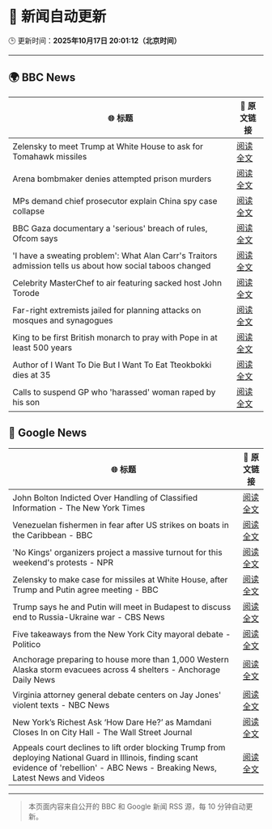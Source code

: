 # 🧠 新闻自动更新

🕒 更新时间：**2025年10月17日 20:01:12（北京时间）**

---

## 🌍 BBC News

| 🌐 标题 | 🔗 原文链接 |
|--------|-------------|
| Zelensky to meet Trump at White House to ask for Tomahawk missiles | [阅读全文](https://www.bbc.com/news/articles/crmxz37nv3zo?at_medium=RSS&at_campaign=rss) |
| Arena bombmaker denies attempted prison murders | [阅读全文](https://www.bbc.com/news/articles/c0mxz2j8jw4o?at_medium=RSS&at_campaign=rss) |
| MPs demand chief prosecutor explain China spy case collapse | [阅读全文](https://www.bbc.com/news/articles/cvgd5jgzdweo?at_medium=RSS&at_campaign=rss) |
| BBC Gaza documentary a 'serious' breach of rules, Ofcom says | [阅读全文](https://www.bbc.com/news/articles/c629j5m2n01o?at_medium=RSS&at_campaign=rss) |
| 'I have a sweating problem': What Alan Carr's Traitors admission tells us about how social taboos changed | [阅读全文](https://www.bbc.com/news/articles/cwy51pgql7eo?at_medium=RSS&at_campaign=rss) |
| Celebrity MasterChef to air featuring sacked host John Torode | [阅读全文](https://www.bbc.com/news/articles/c1lqg2j8zj0o?at_medium=RSS&at_campaign=rss) |
| Far-right extremists jailed for planning attacks on mosques and synagogues | [阅读全文](https://www.bbc.com/news/articles/c4gkm4jyrpdo?at_medium=RSS&at_campaign=rss) |
| King to be first British monarch to pray with Pope in at least 500 years | [阅读全文](https://www.bbc.com/news/articles/czxkrn7jvexo?at_medium=RSS&at_campaign=rss) |
| Author of I Want To Die But I Want To Eat Tteokbokki dies at 35 | [阅读全文](https://www.bbc.com/news/articles/cpq1dy8w3jwo?at_medium=RSS&at_campaign=rss) |
| Calls to suspend GP who 'harassed' woman raped by his son | [阅读全文](https://www.bbc.com/news/articles/ce3xylkx2d1o?at_medium=RSS&at_campaign=rss) |

## 📰 Google News

| 🌐 标题 | 🔗 原文链接 |
|--------|-------------|
| John Bolton Indicted Over Handling of Classified Information - The New York Times | [阅读全文](https://news.google.com/rss/articles/CBMihwFBVV95cUxPeU04U3VBT2JOelN4QmNpanFxejlhRTMzbTU0SnZFYWdnZFJqWVhhTVRlVkdsZ2p5UzAzeFBSempfX3JvckZZZUs1UENNQ3Y1ZzlTYkxJRjZobkdzTnktR3FSb0RYT2xEaHdBd2NVUWJqQXZwWEZ6amhPY1VSajBOWjdwaEo4Vjg?oc=5) |
| Venezuelan fishermen in fear after US strikes on boats in the Caribbean - BBC | [阅读全文](https://news.google.com/rss/articles/CBMiWkFVX3lxTE5PQjVQelJwVGhTY2dGSzlPYzY0Qmg0Z3M4MXFNVWdSVjdvbHNhSkxQY2MzTWRHc0VnaWI1OXpKQ3Iwem13Qy1wUldlMUVVU1ZyNGw3TlJsQ1FkQdIBX0FVX3lxTE5YOGJodnZHclFsLWVuM3VES3FRQllpUFBlemFzTU5WM1FGckNuNmJQSWlyWldvTXIyUmxZeS1PbEZoWWZidjBrTFU4ZXEtQlVqbGY1UjV6bjFpclNFS2hJ?oc=5) |
| 'No Kings' organizers project a massive turnout for this weekend's protests - NPR | [阅读全文](https://news.google.com/rss/articles/CBMid0FVX3lxTE9xbWZQbmFOa3lKSHZuOVFlM3U3cHJZcm41VFR0djJEMGRvU3ExdmtScHctQjlrc3kxVWduZ2JWZmowT1A4MGpoVXZORHRJYVYyckVJanZ3V2xKUWRhdU5IT3M2OWpCQVh5YmlDZDV6MW5zSElGeGJv?oc=5) |
| Zelensky to make case for missiles at White House, after Trump and Putin agree meeting - BBC | [阅读全文](https://news.google.com/rss/articles/CBMiWkFVX3lxTE9Fal8wR2g3bE8xR1BJaGExUlp0SE9TN0ZhdVRuNkdBak53akJTM1JFX1kybTVWaHJRY0lDa1pycm9pTm04cHJ4VTMxOWtrUVQ4aVg3VW9UekJnUdIBX0FVX3lxTE4wM0RyMy1vZk9NY3dCMGFtQ0t2eWFOQ1FLTUE3M3BPLVd5bDI1dWN4Y3kzSk9TejFkTEpBUU1sQjVfMGZRSFVoM05mei0tV0NtMmlBVV9Pd0VicDlpbHYw?oc=5) |
| Trump says he and Putin will meet in Budapest to discuss end to Russia-Ukraine war - CBS News | [阅读全文](https://news.google.com/rss/articles/CBMikwFBVV95cUxObUtiN3hyYTV1ZVlOdmJDR3NUTUdsRmFzbHhKRzZfa1E4TEdoa3ZFRHljM3dyeUFRakJvcm54TG4tZzRLYXd5QUpzREJ2VHEyTF9Zbl8ybFBzZ0RyX1hoTFFxNGd2MGdUQlpsZ05xZk9sTTB4V2R6LVZzOEIweTRqVkk3ME1WMFNsTGFGOFBzMWZYX0nSAZgBQVVfeXFMTUR4UXJmT3ZIZEtMMWpfRzhCc0p5NWlicko2YUdGV05WM1ItWXY4SzJkR0lGbF9hZlJWcnhZQnRhSVdTSkRuS18xZ0YwamZXZnFlczlzbkVjdURzSW1zQUZzWUZ3cjNJZUZfVGZyblZxeHQwY2JYRkR3eU1RTExzODJnRFJIeXRocnlEcktxWU05Q184cnF0N0E?oc=5) |
| Five takeaways from the New York City mayoral debate - Politico | [阅读全文](https://news.google.com/rss/articles/CBMipAFBVV95cUxORE0tNm1aUXNnamtTNk5feV94NjZHTzNLMHBnTjN1Vk9UTjBfeUpieFYtV2s4dlBWNDNZZ1NJbzVZWFNsVzk5ekdFSTd3clNzbHV5VUd3Tlg2bXlXZ1EzaVJROHM2R3k5Q2p3aE80amZPcFdERU1pRF8yb0dDbklkWGt6YWlBUGsxb1Z4TnI4bGlfNkpVSDZQSmhjR1hpS1JwdW9nQg?oc=5) |
| Anchorage preparing to house more than 1,000 Western Alaska storm evacuees across 4 shelters - Anchorage Daily News | [阅读全文](https://news.google.com/rss/articles/CBMi3gFBVV95cUxPRmsyei1tWDlTdUdvYTlXdUt4TmpybXdiZGM4bEJ6ZC1ReFJTT0N0d1psa3dTRjkzMFpqWTdWNWZWMFQtY3pNMzJGZTVGUU9rdU81aDZKcUlpQ0pPalRPVmdSYlJweGlLMkE2MFBTbUhPMXQ3RE5iRFVzOENjdWc3c2hQNXB6VzlZOTY0dS1nVFl6UDlEQjJyU3RrVmpIZnRwdWJybnhUdXprekJrMWREb3BNbmRvY3k2Y3pxU1IxV0VJVndaZkZRMUZYbUNpbHBOV01XQUhBQ2preHhPLWc?oc=5) |
| Virginia attorney general debate centers on Jay Jones' violent texts - NBC News | [阅读全文](https://news.google.com/rss/articles/CBMirwFBVV95cUxNb20xeERCUkVXbTFLbXpGeFJSak9tcHUxdk5ySHpwRHZMZ2NqMGhHMmM2U2JGejFiQnQ1RG1QUTZKaHFRR2tJaHZOaDdQM1FyMXY1a24xSVh0UnFIRWFXUHdJSWpsUXBVUldNc3pwMzJTYkM4N29vTm56UENhbzRWNVE2QzFMdExsOTZvdFJwYVVaN19ZdzV0VzJRWlhkMkhfeGJtUVZHUWlGMGkxZDJV0gFWQVVfeXFMT2xXQVFTQTQ2TFRFUTY5UDFYb0J0TS1rOEQ4Rm05Y3U0NzliUFlWSTR2eU1WVGg2MVl3bHZXQXN2d0EzcWxTbVl5WWxpSHVwUlhyclNaVnc?oc=5) |
| New York’s Richest Ask ‘How Dare He?’ as Mamdani Closes In on City Hall - The Wall Street Journal | [阅读全文](https://news.google.com/rss/articles/CBMifkFVX3lxTE5vNEFObG9xN2ZOZlJ3a3dHajJvUGFWYW85T29mZnd4UVVTa0ZXMEFUZC1GUVhxMFR0RTBWRFlYSnlPZW51RFpTLWV2RkRyYS1LbmNva3hvbWJZNFFxSTFqUmQzTE9KWFBTWFhPMGFLYmc2ZXBwMEhla19hNloyQQ?oc=5) |
| Appeals court declines to lift order blocking Trump from deploying National Guard in Illinois, finding scant evidence of 'rebellion' - ABC News - Breaking News, Latest News and Videos | [阅读全文](https://news.google.com/rss/articles/CBMipgFBVV95cUxOWXdKblZnNXVTV2tURFNMQkVscXc3RGtRQnNTeGZ4d2oxOUFfTElFRWp1QjVWUHVHbHo0aF9lbEJVbnNYQWo4UjVXbjRkekMxTlUzeGFIX20yazE4dTNWWUxmbzJqRFZIMjFsY1RNbEEtTHJJSzFRSEdoRjhFMWVyUkZNNl9ROWNwUnBkTUE0V3ZKZ3Z0Q0s5c3VhVkEzdlRKQmUtdk5B0gGrAUFVX3lxTE0zLS05STJVSHVyNmlzTWJ3YXUtUFA3dkVyakdvSlh2RjAyVEd3THhJUFRFYUQydlNDaHY1UjBHelFIZWlhbWFvSUt4QVFkMFRfejl1NlhPbXlrSjJZUUtCX1lmNkJDYTJXVWFmWEpxd2FlM0szb203LW1VVlc0QXdVMGNueUdGSzNwdWc0SURaQzV2REJ4X3JXcGdpdlptZ05RWEVDZFpiYm5udw?oc=5) |

---
> 本页面内容来自公开的 BBC 和 Google 新闻 RSS 源，每 10 分钟自动更新。